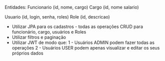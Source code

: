 Entidades:
Funcionario (id, nome, cargo)
Cargo (id, nome salario)

Usuario (id, login, senha, roles)
Role (id, descricao)

* Utilizar JPA para os cadastros - todas as operações CRUD para funcionário, cargo, usuários e Roles
* Utilizar filtros e paginação
* Utilizar JWT de modo que:
    1 - Usuários ADMIN podem fazer todas as operações
    2 - Usuários USER podem apenas visualizar e editar os seus próprios dados
